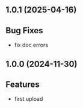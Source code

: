 ## 1.0.1 (2025-04-16)

## Bug Fixes

- fix doc errors

## 1.0.0 (2024-11-30)

## Features

- first upload
